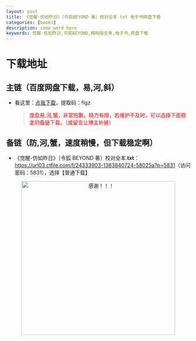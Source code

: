 ```yaml
---
layout: post
title: 《觉醒-仿如昨日》〔令狐BEYOND 著〕校对全本 txt 电子书网盘下载
categories: [books]
description: some word here
keywords: 觉醒-仿如昨日,令狐BEYOND,精校版全本,电子书,网盘下载
---
```


# 下载地址

## 主链（百度网盘下载，易,河,斜）

- 看这里：[点我下载](https://pan.baidu.com/s/1iMXUbSbtZQZjDcqDmnWUyw?pwd=flgz)，提取码：flgz

  > <p style="color:red" >度盘易,河,蟹，非常抱歉。精力有限，若维护不及时，可以选择下面稳定的备链下载。（或留言让博主补链）</p>

## 备链（防,河,蟹，速度稍慢，但下载稳定啊）

- 《觉醒-仿如昨日》〔令狐 BEYOND 著〕校对全本.**txt**：<https://url03.ctfile.com/f/24333903-1383840724-58025a?p=5831>（访问密码：5831），选择【普通下载】

<div align="center"><img src="https://pic.imgdb.cn/item/6707df6bd29ded1a8ce37031.gif" alt="感谢！！！" width="420px" height="auto"/></div>
